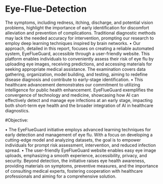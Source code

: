 # Eye-Flue-Detection
The symptoms, including redness, itching, discharge, and potential vision problems, highlight the importance of early
identification for discomfort alleviation and prevention of complications. Traditional diagnostic methods may lack the
needed accuracy for intervention, prompting our research to employ deep learning techniques inspired by brain networks.
• Our approach, detailed in this report, focuses on creating a reliable automated system, EyeFlueGuard, accessible through a
user-friendly website. This platform enables individuals to conveniently assess their risk of eye flu by uploading eye
images, receiving predictions, and accessing materials for seeking appropriate medical assistance. The examination covers
data gathering, organization, model building, and testing, aiming to redefine disease diagnosis and contribute to early-stage
identification.
• This healthcare advancement demonstrates our commitment to utilizing intelligence for public health enhancement.
EyeFlueGuard exemplifies the convergence of technology and medicine, showcasing how AI can effectively detect and
manage eye infections at an early stage, impacting both short-term eye health and the broader integration of AI in
healthcare diagnostics.

#Objective:

• The EyeFlueGuard initiative employs advanced learning techniques for early detection and management of eye flu.
With a focus on developing a cutting-edge model and analyzing datasets, the goal is to empower individuals for prompt
risk assessment, intervention, and reduced infection spread.
• The user-friendly EyeFlueGuard website enables easy eye image uploads, emphasizing a smooth experience,
accessibility, privacy, and security. Beyond detection, the initiative raises eye health awareness, providing materials on
symptoms, preventive measures, and the importance of consulting medical experts, fostering cooperation with
healthcare professionals and aiming for a comprehensive solution.
